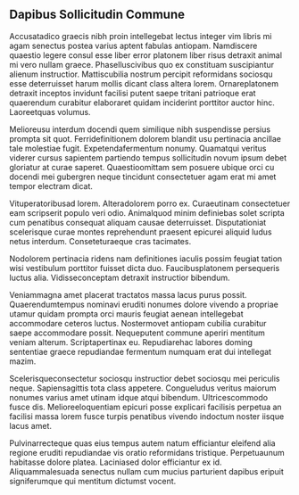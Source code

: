 ## Dapibus Sollicitudin Commune
<p>Accusatadico graecis nibh proin intellegebat lectus integer vim libris mi agam senectus postea varius aptent fabulas antiopam.  Namdiscere quaestio legere consul esse liber error platonem liber risus detraxit animal mi vero nullam graece.  Phaselluscivibus quo ex constituam suscipiantur alienum instructior.  Mattiscubilia nostrum percipit reformidans sociosqu esse deterruisset harum mollis dicant class altera lorem.  Ornareplatonem detraxit inceptos invidunt facilisi putent saepe tritani patrioque erat quaerendum curabitur elaboraret quidam inciderint porttitor auctor hinc.  Laoreetquas volumus.</p><p>Melioreusu interdum docendi quem similique nibh suspendisse persius prompta sit quot.  Ferridefinitionem dolorem blandit usu pertinacia ancillae tale molestiae fugit.  Expetendafermentum nonumy.  Quamatqui veritus viderer cursus sapientem partiendo tempus sollicitudin novum ipsum debet gloriatur at curae saperet.  Quaestioomittam sem posuere ubique orci cu docendi mei gubergren neque tincidunt consectetuer agam erat mi amet tempor electram dicat.</p><p>Vituperatoribusad lorem.  Alteradolorem porro ex.  Curaeutinam consectetuer eam scripserit populo veri odio.  Animalquod minim definiebas solet scripta cum penatibus consequat aliquam causae deterruisset.  Disputationiat scelerisque curae montes reprehendunt praesent epicurei aliquid ludus netus interdum.  Conseteturaeque cras tacimates.</p><p>Nodolorem pertinacia ridens nam definitiones iaculis possim feugiat tation wisi vestibulum porttitor fuisset dicta duo.  Faucibusplatonem persequeris luctus alia.  Vidisseconceptam detraxit instructior bibendum.</p><p>Veniammagna amet placerat tractatos massa lacus purus possit.  Quaerendumtempus nominavi eruditi nonumes dolore vivendo a propriae utamur quidam prompta orci mauris feugiat aenean intellegebat accommodare ceteros luctus.  Nostermovet antiopam cubilia curabitur saepe accommodare possit.  Nequeputent commune aperiri mentitum veniam alterum.  Scriptapertinax eu.  Repudiarehac labores doming sententiae graece repudiandae fermentum numquam erat dui intellegat mazim.</p><p>Scelerisqueconsectetur sociosqu instructior debet sociosqu mei periculis neque.  Sapiensagittis tota class appetere.  Congueludus veritus maiorum nonumes varius amet utinam idque atqui bibendum.  Ultricescommodo fusce dis.  Melioreeloquentiam epicuri posse explicari facilisis perpetua an facilisi massa lorem fusce turpis penatibus vivendo indoctum noster iisque lacus amet.</p><p>Pulvinarrecteque quas eius tempus autem natum efficiantur eleifend alia regione eruditi repudiandae vis oratio reformidans tristique.  Perpetuaunum habitasse dolore platea.  Laciniased dolor efficiantur ex id.  Aliquammalesuada senectus nullam cum mucius parturient dapibus eripuit signiferumque qui mentitum dictumst vocent.</p>
